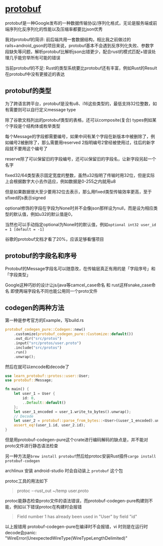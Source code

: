 # [protobuf](/2020/09/protobuf.md)

protobuf是一种Google发布的一种数据传输协议/序列化格式，无论是服务端或前端序列化反序列化的性能以及压缩率都要比json优秀

我对protobuf的简评: 前后端共用一套数据结构，相比我之前做过的rails+android_gson的项目来说，protobuf基本不会遇到反序列化失败、参数字段缺失等问题，解析protobuf比解析json出错更少，配合rust的模式匹配+错误处理几乎能穷举所有可能的错误

当前protobuf的不足: Rust的类型系统要比protobuf还有丰富，例如Rust的Result在protobuf中没有更接近的表达

## protobuf的类型

为了跨语言跨平台，protobuf是没有u8、i16这些类型的，最低支持32位整数，如有需要则可以自行定义message type

除了谷歌文档列出的protobuf类型的表格，还可以composite(复合) types例如某个字段是个结构体或枚举类型

每个Message的字段都需要编号，如果中间有某个字段在新版本中被删除了，例如编号2被删除了，那么需要用reserved 2指明编号2曾经被使用过，往后的新字段就不要用这个编号了

reserve除了可以保留旧的字段编号，还可以保留旧的字段名，让新字段另起一个名字

fixed32/64类型表示固定宽度的整数，虽然u32指明了传输时用32位，但是实际上会根据数字大小去作适应，例如数据是0-255之内就用u8

但是如果数据很大至少要用32位去表示，那么用fixed类型传输效率更高，至于sfixed的s表示signed

optional修饰的字段在字段为None时并不会像json那样设为null，而是设为相应类型的默认值，例如u32的默认值是0，

当然也可以手动指定optional为None时的默认值，例如`optional int32 user_id = 1 [default = -1]`

谷歌的protobuf文档才看了20%，应该足够看懂项目

## protobuf的字段名和序号

Protobuf的Message字段名可以随意改，在传输层真正有用的是「字段序号」和「字段类型」

Google这种巧妙的设计让js/java等camcel_case命名 和 rust这样snake_case命名 即使两端字段名不同也能公用同一个proto文件

## codegen的两种方法

第一种是参考官方的Example，写build.rs

```rust
protobuf_codegen_pure::Codegen::new()
    .customize(protobuf_codegen_pure::Customize::default())
    .out_dir("src/protos")
    .input("src/protos/user.proto")
    .include("src/protos")
    .run()
    .unwrap();
```

然后在就可以encode和decode了

```rust
use learn_protobuf::protos::user::User;
use protobuf::Message;

fn main() {
    let user_1 = User {
        id: 0,
        ..Default::default()
    };
    let user_1_encoded = user_1.write_to_bytes().unwrap();
    // Decode
    let user_2 = protobuf::parse_from_bytes::<User>(&user_1_encoded).unwrap();
    assert_eq!(user_1.id, user_2.id);
}
```

但是用protobuf-codegen-pure这个crate进行编码解码的缺点是，并不能对proto文件进行静态语法检查

另一种方法是`brew install protobuf`然后给protoc安装Rust插件`cargo install protobuf-codegen`

archlinux 安装 android-studio 时会自动装上 `protobuf` 这个包

protoc工具的用法如下

> protoc --rust_out ~/temp user.proto

protoc能静态检查proto文件的语法错误，而protobuf-codegen-pure构建则不能，例如以下错误protoc在构建时会报错

> Field number 1 has already been used in "User" by field "id"

以上报错用 protobuf-codegen-pure在编译时不会报错，vi 时则是在运行时decode会panic: "WireError(UnexpectedWireType(WireTypeLengthDelimited)"
